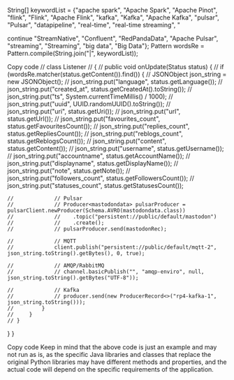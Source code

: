 String[] keywordList = {"apache spark", "Apache Spark", "Apache Pinot", "flink", "Flink", "Apache Flink", "kafka", "Kafka", "Apache Kafka", "pulsar", "Pulsar", "datapipeline", "real-time", "real-time streaming", "


continue
"StreamNative", "Confluent", "RedPandaData", "Apache Pulsar", "streaming", "Streaming", "big data", "Big Data"};
Pattern wordsRe = Pattern.compile(String.join("|", keywordList));

Copy code
    // class Listener
    // {
    //     public void onUpdate(Status status) {
    //         if (wordsRe.matcher(status.getContent()).find()) {
    //             JSONObject json_string = new JSONObject();
    //             json_string.put("language", status.getLanguage());
    //             json_string.put("created_at", status.getCreatedAt().toString());
    //             json_string.put("ts", System.currentTimeMillis() / 1000);
    //             json_string.put("uuid", UUID.randomUUID().toString());
    //             json_string.put("uri", status.getUri());
    //             json_string.put("url", status.getUrl());
    //             json_string.put("favourites_count", status.getFavouritesCount());
    //             json_string.put("replies_count", status.getRepliesCount());
    //             json_string.put("reblogs_count", status.getReblogsCount());
    //             json_string.put("content", status.getContent());
    //             json_string.put("username", status.getUsername());
    //             json_string.put("accountname", status.getAccountName());
    //             json_string.put("displayname", status.getDisplayName());
    //             json_string.put("note", status.getNote());
    //             json_string.put("followers_count", status.getFollowersCount());
    //             json_string.put("statuses_count", status.getStatusesCount());

    //             // Pulsar
    //             // Producer<mastodondata> pulsarProducer = pulsarClient.newProducer(Schema.AVRO(mastodondata.class))
    //             //    .topic("persistent://public/default/mastodon")
    //             //    .create();
    //             // pulsarProducer.send(mastodonRec);

    //             // MQTT
    //             client.publish("persistent://public/default/mqtt-2", json_string.toString().getBytes(), 0, true);

    //             // AMQP/RabbitMQ
    //             // channel.basicPublish("", "amqp-enviro", null, json_string.toString().getBytes("UTF-8"));

    //             // Kafka
    //             // producer.send(new ProducerRecord<>("rp4-kafka-1", json_string.toString()));
    //         }
    //     }
    // }
}
}

Copy code
Keep in mind that the above code is just an example and may not run as is, as the specific Java libraries and classes that replace the original Python libraries may have different methods and properties, and the actual code will depend on the specific requirements of the application.


